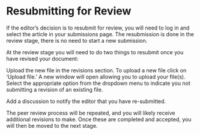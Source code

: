 # Resubmitting for Review
If the editor’s decision is to resubmit for review, you will need to log in and select the article in your submissions page. The resubmission is done in the review stage, there is no need to start a new submission. 

At the review stage you will need to do two things to resubmit once you have revised your document:

Upload the new file in the revisions section. To upload a new file click on ‘Upload file.’ A new window will open allowing you to upload your file(s). Select the appropriate option from the dropdown menu to indicate you not submitting a revision of an existing file.

Add a discussion to notify the editor that you have re-submitted. 

The peer review process will be repeated, and you will likely receive additional revisions to make. Once these are completed and accepted, you will then be moved to the next stage.